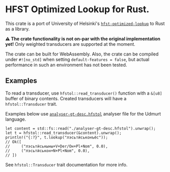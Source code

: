 # HFST Optimized Lookup for Rust.

This crate is a port of University of Helsinki's [`hfst-optimized-lookup`] to
Rust as a library.

**⚠️ The crate functionality is not on-par with the original implementation
yet!**  Only weighted transducers are supported at the moment.

The crate can be built for WebAssembly.  Also, the crate can be compiled under
`#![no_std]` when setting `default-features = false`, but actual performance in
such an environment has not been tested.

## Examples

To read a transducer, use `hfstol::read_transducer()` function with a `&[u8]`
buffer of binary contents.  Created transducers will have a `hfstol::Transducer`
trait.

Examples below use [`analyser-gt-desc.hfstol`] analyser file for the Udmurt
language.

```no_run
let content = std::fs::read("./analyser-gt-desc.hfstol").unwrap();
let t = hfstol::read_transducer(&content).unwrap();
println!("{:?}", t.lookup("лэсьтӥськонъёс"));
// Ok([
//     ("лэсьтӥськыны+V+Der/Он+Pl+Nom", 0.0),
//     ("лэсьтӥськон+N+Pl+Nom", 0.0),
// ])
```

See `hfstol::Transducer` trait documentation for more info.

[`hfst-optimized-lookup`]: https://github.com/hfst/hfst/blob/master/tools/src/hfst-optimized-lookup.cc
[`analyser-gt-desc.hfstol`]: https://models.uralicnlp.com/nightly/udm/index.html
